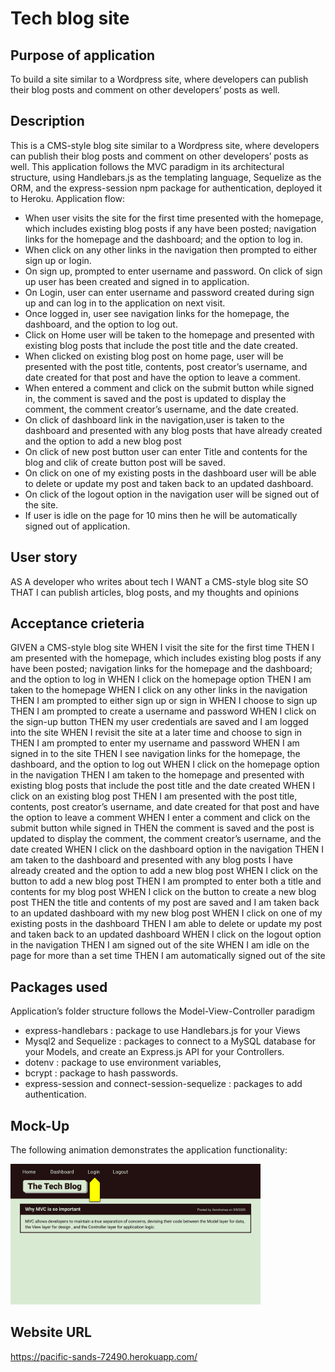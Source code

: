 # Tech blog site

## Purpose of application
To build a site similar to a Wordpress site, where developers can publish their blog posts and comment on other developers’ posts as well.

## Description
This is a CMS-style blog site similar to a Wordpress site, where developers can publish their blog posts and comment on other developers’ posts as well. This application follows the MVC paradigm in its architectural structure, using Handlebars.js as the templating language, Sequelize as the ORM, and the express-session npm package for authentication, deployed it to Heroku.
Application flow:
* When user visits the site for the first time presented with the homepage, which includes existing blog posts if any have been posted; navigation links for the homepage and the dashboard; and the option to log in.
* When click on any other links in the navigation then prompted to either sign up or login.
* On sign up, prompted to enter username and password. On click of sign up user has been created and signed in to application.
* On Login, user can enter username and password created during sign up and can log in to the application on next visit.
* Once logged in, user see navigation links for the homepage, the dashboard, and the option to log out.
* Click on Home user will be taken to the homepage and presented with existing blog posts that include the post title and the date created.
* When clicked on existing blog post on home page, user will be presented with the post title, contents, post creator’s username, and date created for that post and have the option to leave a comment.
* When entered a comment and click on the submit button while signed in, the comment is saved and the post is updated to display the comment, the comment creator’s username, and the date created.
* On click of dashboard link in the navigation,user is taken to the dashboard and presented with any blog posts that have already created and the option to add a new blog post
* On click of new post button user can enter Title and contents for the blog and clik of create button post will be saved.
* On click on one of my existing posts in the dashboard user will be able to delete or update my post and taken back to an updated dashboard.
* On click of the logout option in the navigation user will be signed out of the site.
* If user is idle on the page for 10 mins then he will be automatically signed out of application.

## User story
AS A developer who writes about tech
I WANT a CMS-style blog site
SO THAT I can publish articles, blog posts, and my thoughts and opinions

## Acceptance crieteria
GIVEN a CMS-style blog site
WHEN I visit the site for the first time
THEN I am presented with the homepage, which includes existing blog posts if any have been posted; navigation links for the homepage and the dashboard; and the option to log in
WHEN I click on the homepage option
THEN I am taken to the homepage
WHEN I click on any other links in the navigation
THEN I am prompted to either sign up or sign in
WHEN I choose to sign up
THEN I am prompted to create a username and password
WHEN I click on the sign-up button
THEN my user credentials are saved and I am logged into the site
WHEN I revisit the site at a later time and choose to sign in
THEN I am prompted to enter my username and password
WHEN I am signed in to the site
THEN I see navigation links for the homepage, the dashboard, and the option to log out
WHEN I click on the homepage option in the navigation
THEN I am taken to the homepage and presented with existing blog posts that include the post title and the date created
WHEN I click on an existing blog post
THEN I am presented with the post title, contents, post creator’s username, and date created for that post and have the option to leave a comment
WHEN I enter a comment and click on the submit button while signed in
THEN the comment is saved and the post is updated to display the comment, the comment creator’s username, and the date created
WHEN I click on the dashboard option in the navigation
THEN I am taken to the dashboard and presented with any blog posts I have already created and the option to add a new blog post
WHEN I click on the button to add a new blog post
THEN I am prompted to enter both a title and contents for my blog post
WHEN I click on the button to create a new blog post
THEN the title and contents of my post are saved and I am taken back to an updated dashboard with my new blog post
WHEN I click on one of my existing posts in the dashboard
THEN I am able to delete or update my post and taken back to an updated dashboard
WHEN I click on the logout option in the navigation
THEN I am signed out of the site
WHEN I am idle on the page for more than a set time
THEN I am automatically signed out of the site 

## Packages used
Application’s folder structure follows the Model-View-Controller paradigm
* express-handlebars : package to use Handlebars.js for your Views
* Mysql2 and Sequelize :  packages to connect to a MySQL database for your Models, and create an Express.js API for your Controllers.
* dotenv : package to use environment variables, 
* bcrypt : package to hash passwords.
* express-session and connect-session-sequelize : packages to add authentication.

## Mock-Up
The following animation demonstrates the application functionality:

<div>
    <img src="./images/blog.gif" width="400px"/> 
</div>

## Website URL 
https://pacific-sands-72490.herokuapp.com/